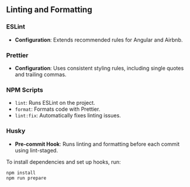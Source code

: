 ## Linting and Formatting

### ESLint

- **Configuration**: Extends recommended rules for Angular and Airbnb.


### Prettier

- **Configuration**: Uses consistent styling rules, including single quotes and trailing commas.

### NPM Scripts

- `lint`: Runs ESLint on the project.
- `format`: Formats code with Prettier.
- `lint:fix`: Automatically fixes linting issues.

### Husky

- **Pre-commit Hook**: Runs linting and formatting before each commit using lint-staged.

To install dependencies and set up hooks, run:

```bash
npm install
npm run prepare
